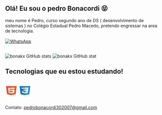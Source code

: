 ## Olá! Eu sou o pedro Bonacordi 😝
meu nome é Pedro, curso segundo ano de DS ( desenvolvimento de sistemas ) no Colégio Estadual Pedro Macedo, pretendo engressar na area de tecnologia.
<br><br>
[![WhatsApp](https://img.shields.io/badge/WhatsApp-25D366?style=for-the-badge&logo=whatsapp&logoColor=white)](https://api.whatsapp.com/send?phone=5541996197664)
<br><br>

![bonakx GitHub stats](https://github-readme-stats.vercel.app/api?username=bonakx&show_icons=true&theme=dracula&count_private=true)
![bonakx GitHub stat](https://github-readme-stats.vercel.app/api/top-langs/?username=bonakx&theme=blue-green)

## Tecnologias que eu estou estudando!

<div style="display: inline_block"><br>
  <img align="center" alt="bonakx-HTML" height="30" width="40" src="https://raw.githubusercontent.com/devicons/devicon/master/icons/html5/html5-original.svg">
  <img align="center" alt="bonakx-CSS" height="30" width="40" src="https://raw.githubusercontent.com/devicons/devicon/master/icons/css3/css3-original.svg">
 
</div><br/>


Contato: pedrobonacordi302007@gmail.com
